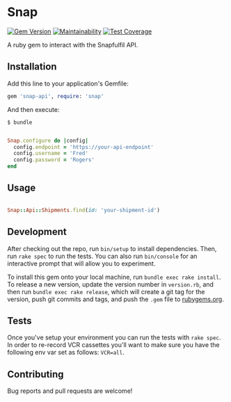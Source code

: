 # Snap

[![Gem Version](https://badge.fury.io/rb/snap-api.svg)](https://badge.fury.io/rb/snap-api)
[![Maintainability](https://api.codeclimate.com/v1/badges/818c40e75cd06a101b79/maintainability)](https://codeclimate.com/github/MeUndies/snap/maintainability)
[![Test Coverage](https://api.codeclimate.com/v1/badges/818c40e75cd06a101b79/test_coverage)](https://codeclimate.com/github/MeUndies/snap/test_coverage)

A ruby gem to interact with the Snapfulfil API.

## Installation

Add this line to your application's Gemfile:

```ruby
gem 'snap-api', require: 'snap'
```

And then execute:

    $ bundle

```ruby

Snap.configure do |config|
  config.endpoint = 'https://your-api-endpoint'
  config.username = 'Fred'
  config.password = 'Rogers'
end

```

## Usage

```ruby

Snap::Api::Shipments.find(id: 'your-shipment-id')

```



## Development

After checking out the repo, run `bin/setup` to install dependencies. Then, run
`rake spec` to run the tests. You can also run `bin/console` for an interactive
prompt that will allow you to experiment.

To install this gem onto your local machine, run `bundle exec rake install`. To
release a new version, update the version number in `version.rb`, and then run
`bundle exec rake release`, which will create a git tag for the version, push
git commits and tags, and push the `.gem` file to
[rubygems.org](https://rubygems.org).

## Tests

Once you've setup your environment you can run the tests with `rake spec`. In
order to re-record VCR cassettes you'll want to make sure you have the following
env var set as follows: `VCR=all`.

## Contributing

Bug reports and pull requests are welcome!
